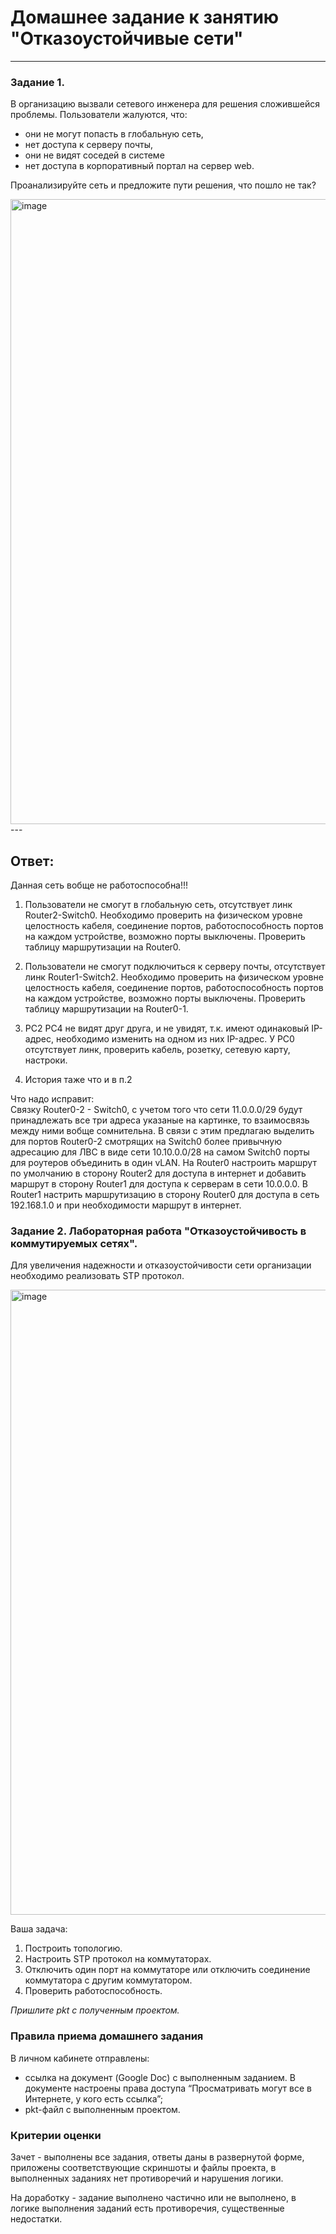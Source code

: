# Домашнее задание к занятию "Отказоустойчивые сети"
------
### Задание 1.

В организацию вызвали сетевого инженера для решения сложившейся проблемы. Пользователи жалуются, что:
- они не могут попасть в глобальную сеть, 
- нет доступа к серверу почты,
- они не видят соседей в системе
- нет доступа в корпоративный портал на сервер web.  

Проанализируйте сеть и предложите пути решения, что пошло не так? 

 <img width="1000" alt="image" src="https://user-images.githubusercontent.com/73060384/147534698-3e695732-f3b0-4333-b411-adfb6af83365.png">
---   

## Ответ:   
Данная сеть вобще не работоспособна!!!
1) Пользователи не смогут в глобальную сеть, отсутствует линк Router2-Switch0. Необходимо проверить на физическом уровне целостность кабеля, соединение портов, работоспособность портов на каждом устройстве, возможно порты выключены. Проверить таблицу маршрутизации на Router0.   

2) Пользователи не смогут подключиться к серверу почты, отсутствует линк Router1-Switch2. Необходимо проверить на физическом уровне целостность кабеля, соединение портов, работоспособность портов на каждом устройстве, возможно порты выключены. Проверить таблицу маршрутизации на Router0-1.   

3) PC2 PC4 не видят друг друга, и не увидят, т.к. имеют одинаковый IP-адрес, необходимо изменить на одном из них IP-адрес. У PC0 отсутствует линк, проверить кабель, розетку, сетевую карту, настроки.   

4) История таже что и в п.2  

Что надо исправит:   
Связку Router0-2 - Switch0, с учетом того что сети 11.0.0.0/29 будут принадлежать все три адреса указаные на картинке, то взаимосвязь между ними вобще сомнительна. В связи с этим предлагаю выделить для портов Router0-2 смотрящих на Switch0 более привычную адресацию для ЛВС в виде сети 10.10.0.0/28 на самом Switch0 порты для роутеров объединить в один vLAN. На Router0 настроить маршрут по умолчанию в сторону Router2 для доступа в интернет и добавить маршрут в сторону Router1 для доступа к серверам в сети 10.0.0.0. В Router1 настрить маршрутизацию в сторону Router0 для доступа в сеть 192.168.1.0 и при необходимости маршрут в интернет.





### Задание 2. Лабораторная работа "Отказоустойчивость в коммутируемых сетях".

Для увеличения надежности и отказоустойчивости сети организации необходимо реализовать STP протокол. 

<img width="1000" alt="image" src="https://user-images.githubusercontent.com/73060384/147534693-078b7723-94f2-4cb1-82f4-9fde151f0540.png">

Ваша задача:
1. Построить топологию. 
2. Настроить STP протокол на коммутаторах.
3. Отключить один порт на коммутаторе  или отключить соединение коммутатора с другим коммутатором.
4. Проверить работоспособность. 

*Пришлите pkt с полученным проектом.* 

### Правила приема домашнего задания

В личном кабинете отправлены:

- ссылка на документ (Google Doc) с выполненным заданием. В документе настроены права доступа “Просматривать могут все в Интернете, у кого есть ссылка”;
- pkt-файл с выполненным проектом.

### Критерии оценки

Зачет - выполнены все задания, ответы даны в развернутой форме, приложены соответствующие скриншоты и файлы проекта, в выполненных заданиях нет противоречий и нарушения логики.

На доработку - задание выполнено частично или не выполнено, в логике выполнения заданий есть противоречия, существенные недостатки.
